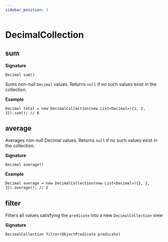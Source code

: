 ```yaml
---
sidebar_position: 3
---
```


# DecimalCollection

## sum

**Signature**
```apex
Decimal sum()
```

Sums non-null `Decimal` values. Returns `null` if no such values exist in the collection.

**Example**
```apex
Decimal total = new DecimalCollection(new List<Decimal>){1, 2, 3}).sum(); // 6
```

## average

Averages non-null Decimal values. Returns `null` if no such values exist in the collection.

**Signature**
```apex
Decimal average()
```

**Example**
```apex
Decimal average = new DecimalCollection(new List<Decimal>){1, 2, 3}).average(); // 2
```

## filter

Filters all values satisfying the `predicate` into a new `DecimalCollection` view

**Signature**

```apex
DecimalCollection filter(ObjectPredicate predicate)
```